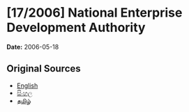 # [17/2006] National Enterprise Development  Authority

**Date:** 2006-05-18

## Original Sources

- [English](https://documents.gov.lk/view/acts/2006/5/17-2006_E.pdf)
- [සිංහල](https://documents.gov.lk/view/acts/2006/5/17-2006_S.pdf)
- [தமிழ்](https://documents.gov.lk/view/acts/2006/5/17-2006_T.pdf)
